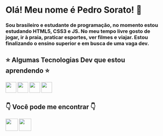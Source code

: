 # Olá! Meu nome é Pedro Sorato! 👋

### Sou brasileiro e estudante de programação, no momento estou estudando HTML5, CSS3 e JS. No meu tempo livre gosto de jogar, ir à praia, praticar esportes, ver filmes e viajar. Estou finalizando o ensino superior e em busca de uma vaga dev.

## ⭐ Algumas Tecnologias Dev que estou aprendendo ⭐
<a href="https://developer.mozilla.org/docs/Web/HTML"><img height= "35" src= "https://img.shields.io/badge/HTML5-E34F26?style=for-the-badge&logo=html5&logoColor=white"></a>
<a href="https://developer.mozilla.org/docs/Web/CSS"><img height= "35" src= "https://img.shields.io/badge/CSS3-1572B6?style=for-the-badge&logo=css3&logoColor=white"></a>
<a href="https://git-scm.com/"><img height= "35" src= "https://img.shields.io/badge/Git-F05032?style=for-the-badge&logo=git&logoColor=white"></a>
<a href="https://developer.mozilla.org/pt-BR/docs/Web/javascript"><img height= "35" src= "[https://img.shields.io/badge/Git-F05032?style=for-the-badge&logo=git&logoColor=white](https://img.shields.io/badge/JavaScript-F7DF1E?style=for-the-badge&logo=javascript&logoColor=black)"></a>

## 👇 Você pode me encontrar 👇

<a href="mailto:phsorato@gmail.com"><img height= "40" src= "https://img.shields.io/badge/Gmail-D14836?style=for-the-badge&logo=gmail&logoColor=white"></a>
<a href="https://www.linkedin.com/in/pedro-sorato-789979193/"><img height="40" src = "https://img.shields.io/badge/LinkedIn-0077B5?style=for-the-badge&logo=linkedin&logoColor=white"></a>


